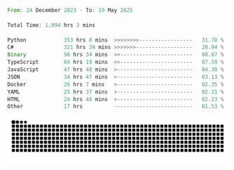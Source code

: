 <!--START_SECTION:waka-->

```rust
From: 24 December 2023 - To: 19 May 2025

Total Time: 1,094 hrs 3 mins

Python            353 hrs 8 mins  >>>>>>>>-----------------   31.78 %
C#                321 hrs 34 mins >>>>>>>------------------   28.94 %
Binary            98 hrs 34 mins  >>-----------------------   08.87 %
TypeScript        84 hrs 19 mins  >>-----------------------   07.59 %
JavaScript        47 hrs 48 mins  >------------------------   04.30 %
JSON              34 hrs 47 mins  >------------------------   03.13 %
Docker            26 hrs 7 mins   >------------------------   02.35 %
YAML              25 hrs 37 mins  >------------------------   02.31 %
HTML              24 hrs 48 mins  >------------------------   02.23 %
Other             17 hrs          -------------------------   01.53 %
```

<!--END_SECTION:waka-->


<picture>
  <source media="(prefers-color-scheme: dark)" srcset="https://raw.githubusercontent.com/jeerawut97/jeerawut97/output/github-contribution-grid-snake.svg">
  <img alt="github contribution grid snake animation" src="https://raw.githubusercontent.com/jeerawut97/jeerawut97/output/github-contribution-grid-snake.svg">
</picture>
